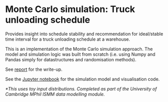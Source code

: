 # Monte Carlo simulation: Truck unloading schedule

Provides insight into schedule stability and recommendation for ideal/stable time interval for a truck unloading schedule at a warehouse.

This is an implementation of the Monte Carlo simulation approach. The model and simulation logic was built from scratch (i.e. using Numpy and Pandas simply for datastructures and randomisation methods).

See [report](https://github.com/oliverlambson/truck_unloading_monte_carlo/blob/master/REPORT_truck_unloading.pdf) for the write-up.

See the [Jupyter notebook](https://github.com/oliverlambson/truck_unloading_monte_carlo/blob/master/truck_unloading.ipynb) for the simulation model and visualisation code.

*\*This uses toy input distributions. Completed as part of the University of Cambridge MPhil ISMM data modelling module.*

